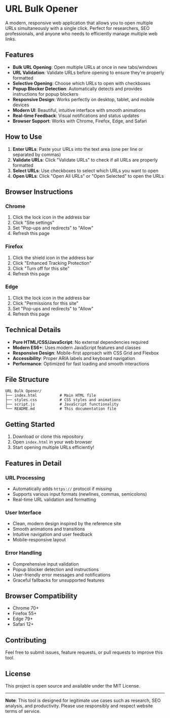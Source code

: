 # URL Bulk Opener

A modern, responsive web application that allows you to open multiple URLs simultaneously with a single click. Perfect for researchers, SEO professionals, and anyone who needs to efficiently manage multiple web links.

## Features

- **Bulk URL Opening**: Open multiple URLs at once in new tabs/windows
- **URL Validation**: Validate URLs before opening to ensure they're properly formatted
- **Selective Opening**: Choose which URLs to open with checkboxes
- **Popup Blocker Detection**: Automatically detects and provides instructions for popup blockers
- **Responsive Design**: Works perfectly on desktop, tablet, and mobile devices
- **Modern UI**: Beautiful, intuitive interface with smooth animations
- **Real-time Feedback**: Visual notifications and status updates
- **Browser Support**: Works with Chrome, Firefox, Edge, and Safari

## How to Use

1. **Enter URLs**: Paste your URLs into the text area (one per line or separated by commas)
2. **Validate URLs**: Click "Validate URLs" to check if all URLs are properly formatted
3. **Select URLs**: Use checkboxes to select which URLs you want to open
4. **Open URLs**: Click "Open All URLs" or "Open Selected" to open the URLs

## Browser Instructions

### Chrome
1. Click the lock icon in the address bar
2. Click "Site settings"
3. Set "Pop-ups and redirects" to "Allow"
4. Refresh this page

### Firefox
1. Click the shield icon in the address bar
2. Click "Enhanced Tracking Protection"
3. Click "Turn off for this site"
4. Refresh this page

### Edge
1. Click the lock icon in the address bar
2. Click "Permissions for this site"
3. Set "Pop-ups and redirects" to "Allow"
4. Refresh this page

## Technical Details

- **Pure HTML/CSS/JavaScript**: No external dependencies required
- **Modern ES6+**: Uses modern JavaScript features and classes
- **Responsive Design**: Mobile-first approach with CSS Grid and Flexbox
- **Accessibility**: Proper ARIA labels and keyboard navigation
- **Performance**: Optimized for fast loading and smooth interactions

## File Structure

```
URL Bulk Opener/
├── index.html          # Main HTML file
├── styles.css          # CSS styles and animations
├── script.js           # JavaScript functionality
└── README.md           # This documentation file
```

## Getting Started

1. Download or clone this repository
2. Open `index.html` in your web browser
3. Start opening multiple URLs efficiently!

## Features in Detail

### URL Processing
- Automatically adds `https://` protocol if missing
- Supports various input formats (newlines, commas, semicolons)
- Real-time URL validation and formatting

### User Interface
- Clean, modern design inspired by the reference site
- Smooth animations and transitions
- Intuitive navigation and user feedback
- Mobile-responsive layout

### Error Handling
- Comprehensive input validation
- Popup blocker detection and instructions
- User-friendly error messages and notifications
- Graceful fallbacks for unsupported features

## Browser Compatibility

- Chrome 70+
- Firefox 55+
- Edge 79+
- Safari 12+

## Contributing

Feel free to submit issues, feature requests, or pull requests to improve this tool.

## License

This project is open source and available under the MIT License.

---

**Note**: This tool is designed for legitimate use cases such as research, SEO analysis, and productivity. Please use responsibly and respect website terms of service.
